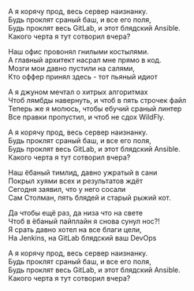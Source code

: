 А я корячу прод, весь сервер наизнанку.  
Будь проклят сраный баш, и все его поля,  
Будь проклят весь GitLab, и этот блядский Ansible.  
Какого черта я тут сотворил вчера?

Наш офис провонял гнилыми костылями.  
А главный архитект насрал мне прямо в код.  
Мозги мои давно пустили на салями,  
Кто оффер принял здесь - тот пьяный идиот  

А я джуном мечтал о хитрых алгоритмах  
Чтоб лямбды навернуть, и чтоб в пять строчек файл  
Теперь же я молюсь, чтобы ебучий сраный линтер  
Все правки пропустил, и чтоб не сдох WildFly.  

А я корячу прод, весь сервер наизнанку.  
Будь проклят сраный баш, и все его поля,  
Будь проклят весь GitLab, и этот блядский Ansible.  
Какого черта я тут сотворил вчера?  

Наш ёбаный тимлид, давно ужратый в сани  
Покрыл хуями всех и результатов ждёт  
Сегодня заявил, что у него сосали  
Сам Столман, пять блядей и старый рыжий кот.  

Да чтобы ещё раз, да низа что на свете  
Чтоб в ёбаный пайплайн я снова сунул нос?!  
Я срать давно хотел на все благи цели,  
На Jenkins, на GitLab блядский ваш DevOps  

А я корячу прод, весь сервер наизнанку.  
Будь проклят сраный баш, и все его поля,  
Будь проклят весь GitLab, и этот блядский Ansible.  
Какого черта я тут сотворил вчера?
  